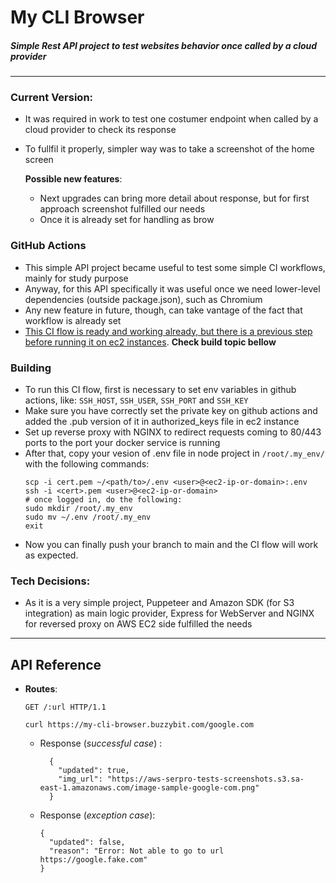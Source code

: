 # My CLI Browser

##### _Simple Rest API project to test websites behavior once called by a cloud provider_ 
---
### Current Version:
* It was required in work to test one costumer endpoint when called by a cloud provider to check its response
* To fullfil it properly, simpler way was to take a screenshot of the home screen

  **Possible new features**:

  * Next upgrades can bring more detail about response, but for first approach screenshot fulfilled our needs
  * Once it is already set for handling as brow

### GitHub Actions
* This simple API project became useful to test some simple CI workflows, mainly for study purpose
* Anyway, for this API specifically it was useful once we need lower-level dependencies (outside package.json), such as Chromium
* Any new feature in future, though, can take vantage of the fact that workflow is already set
* <u>This CI flow is ready and working already, but there is a previous step before running it on ec2 instances</u>. <strong>Check build topic bellow</strong>

### Building
* To run this CI flow, first is necessary to set env variables in github actions, like: `SSH_HOST`, `SSH_USER`, `SSH_PORT` and `SSH_KEY`
* Make sure you have correctly set the private key on github actions and added the .pub version of it in authorized_keys file in ec2 instance
* Set up reverse proxy with NGINX to redirect requests coming to 80/443 ports to the port your docker service is running
* After that, copy your vesion of .env file in node project in `/root/.my_env/` with the following commands:
  ```(bash)
  scp -i cert.pem ~/<path/to>/.env <user>@<ec2-ip-or-domain>:.env
  ssh -i <cert>.pem <user>@<ec2-ip-or-domain>
  # once logged in, do the following:
  sudo mkdir /root/.my_env
  sudo mv ~/.env /root/.my_env
  exit
  ```
* Now you can finally push your branch to main and the CI flow will work as expected.

### Tech Decisions:
* As it is a very simple project, Puppeteer and Amazon SDK (for S3 integration) as main logic provider, Express for WebServer and NGINX for reversed proxy on AWS EC2 side fulfilled the needs
--- 
## API Reference
  * **Routes**:

    ```
    GET /:url HTTP/1.1

    curl https://my-cli-browser.buzzybit.com/google.com
    ```
    * Response (*successful case*) :
      ```(json)
        {
          "updated": true,
          "img_url": "https://aws-serpro-tests-screenshots.s3.sa-east-1.amazonaws.com/image-sample-google-com.png"
        }
      ```
    * Response (*exception case*):
      ```
      {
        "updated": false,
        "reason": "Error: Not able to go to url https://google.fake.com"
      }
      ```  